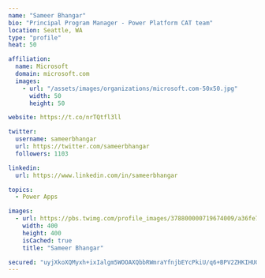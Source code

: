 ```yaml
---
name: "Sameer Bhangar"
bio: "Principal Program Manager - Power Platform CAT team"
location: Seattle, WA
type: "profile"
heat: 50

affiliation:
  name: Microsoft
  domain: microsoft.com
  images:
    - url: "/assets/images/organizations/microsoft.com-50x50.jpg"
      width: 50
      height: 50

website: https://t.co/nrTQtfl3ll

twitter:
  username: sameerbhangar
  url: https://twitter.com/sameerbhangar
  followers: 1103

linkedin:
  url: https://www.linkedin.com/in/sameerbhangar

topics:
  - Power Apps

images:
  - url: https://pbs.twimg.com/profile_images/378800000719674009/a36fe7ddfab1778b76e5793772e43798_400x400.jpeg
    width: 400
    height: 400
    isCached: true
    title: "Sameer Bhangar"

secured: "uyjXkoXQMyxh+ixIalgm5WOOAXQbbRWmraYfnjbEYcPkiU/q6+BPV2ZHKIHUGvBKlzMLbr3tqs4csTQb1iOCFJezYOw04OWi4eUeo35YzQtpswvW9WsfqwePZ61gcV8ERDqrIZYXpO3NyE5G8R8ZbDXxp+8sN3noW7X17udkxFeTyKOzLLcrE06cQSB2bvcY/WXMHZEp7FGr63wsDSbRR2CNZtEjI1+6/lFK6t5lGGMeYUjUl/RL7tMTMNbevKCspz7aRg6GVCzNes2EgxGAPEDxRWAo0Rbqa7/08cs6gXK8WYhi4OL2Njk7qmDMSVy2zv5jUik/xdC3poABLbVMJsceBfTi+A6kOuPwgdsp8F3Ao9WNzOlgPjrjj8eALAZhCZL60Rq5v/KhKrnM7mbOberQ/xjCnwJVtt0CSiWuymA=;oZWz5ajGPMUdpttlBQOlxA=="
---
```


